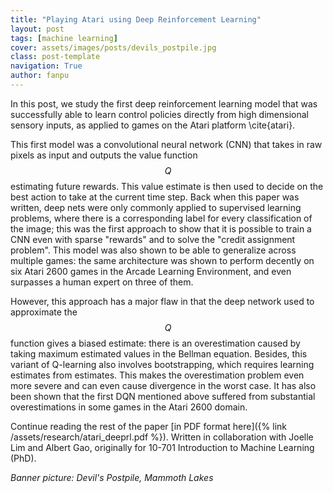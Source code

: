 ```yaml
---
title: "Playing Atari using Deep Reinforcement Learning"
layout: post
tags: [machine learning]
cover: assets/images/posts/devils_postpile.jpg
class: post-template
navigation: True
author: fanpu
---
```

In this post, we study the first deep reinforcement learning model that was successfully able to learn control policies directly from high dimensional sensory inputs, as applied to games on the Atari platform \cite{atari}. 

This first model was a convolutional neural network (CNN) that takes in raw pixels as input and outputs the value function $$Q$$ estimating future rewards. This value estimate is then used to decide on the best action to take at the current time step. Back when this paper was written, deep nets were only commonly applied to supervised learning problems, where there is a corresponding label for every classification of the image; this was the first approach to show that it is possible to train a CNN even with sparse "rewards" and to solve the "credit assignment problem". This model was also shown to be able to generalize across multiple games: the same architecture was shown to perform decently on six Atari 2600 games in the Arcade Learning Environment, and even surpasses a human expert on three of them.

However, this approach has a major flaw in that the deep network used to approximate the $$Q$$ function gives a biased estimate: there is an overestimation caused by taking maximum estimated values in the Bellman equation. Besides, this variant of Q-learning also involves bootstrapping, which requires learning estimates from estimates. This makes the overestimation problem even more severe and can even cause divergence in the worst case.  It has also been shown that the first DQN mentioned above suffered from substantial overestimations in some games in the Atari 2600 domain.

Continue reading the rest of the paper [in PDF format here]({% link /assets/research/atari_deeprl.pdf %}). Written in collaboration with Joelle Lim and Albert Gao, originally for 10-701 Introduction to Machine Learning (PhD).

*Banner picture: Devil's Postpile, Mammoth Lakes*